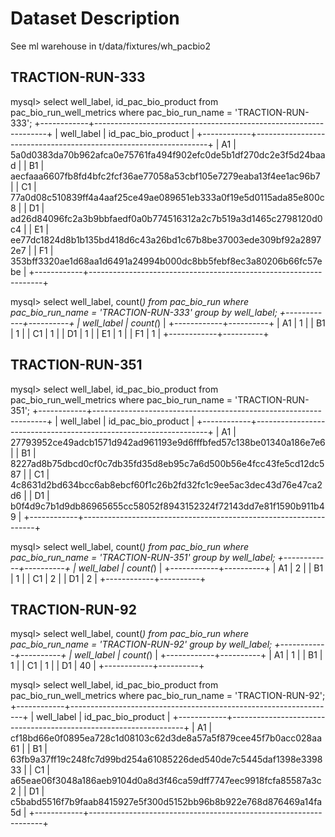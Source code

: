 # Dataset Description

See ml warehouse in t/data/fixtures/wh_pacbio2

## TRACTION-RUN-333

  mysql> select well_label, id_pac_bio_product from pac_bio_run_well_metrics where pac_bio_run_name = 'TRACTION-RUN-333';
  +------------+------------------------------------------------------------------+
  | well_label | id_pac_bio_product                                               |
  +------------+------------------------------------------------------------------+
  | A1         | 5a0d0383da70b962afca0e75761fa494f902efc0de5b1df270dc2e3f5d24baad |
  | B1         | aecfaaa6607fb8fd4bfc2fcf36ae77058a53cbf105e7279eaba13f4ee1ac96b7 |
  | C1         | 77a0d08c510839ff4a4aaf25ce49ae089651eb333a0f19e5d0115ada85e800c8 |
  | D1         | ad26d84096fc2a3b9bbfaedf0a0b774516312a2c7b519a3d1465c2798120d0c4 |
  | E1         | ee77dc1824d8b1b135bd418d6c43a26bd1c67b8be37003ede309bf92a28972e7 |
  | F1         | 353bff3320ae1d68aa1d6491a24994b000dc8bb5febf8ec3a80206b66fc57ebe |
  +------------+------------------------------------------------------------------+

  mysql> select well_label, count(*) from pac_bio_run where pac_bio_run_name = 'TRACTION-RUN-333' group by well_label;
  +------------+----------+
  | well_label | count(*) |
  +------------+----------+
  | A1         |        1 |
  | B1         |        1 |
  | C1         |        1 |
  | D1         |        1 |
  | E1         |        1 |
  | F1         |        1 |
  +------------+----------+

## TRACTION-RUN-351

  mysql> select well_label, id_pac_bio_product from pac_bio_run_well_metrics where pac_bio_run_name = 'TRACTION-RUN-351';
  +------------+------------------------------------------------------------------+
  | well_label | id_pac_bio_product                                               |
  +------------+------------------------------------------------------------------+
  | A1         | 27793952ce49adcb1571d942ad961193e9d6fffbfed57c138be01340a186e7e6 |
  | B1         | 8227ad8b75dbcd0cf0c7db35fd35d8eb95c7a6d500b56e4fcc43fe5cd12dc587 |
  | C1         | 4c8631d2bd634bcc6ab8ebcf60f1c26b2fd32fc1c9ee5ac3dec43d76e47ca2d6 |
  | D1         | b0f4d9c7b1d9db86965655cc58052f8943152324f72143dd7e81f1590b911b49 |
  +------------+------------------------------------------------------------------+

  mysql> select well_label, count(*) from pac_bio_run where pac_bio_run_name = 'TRACTION-RUN-351' group by well_label;
  +------------+----------+
  | well_label | count(*) |
  +------------+----------+
  | A1         |        2 |
  | B1         |        1 |
  | C1         |        2 |
  | D1         |        2 |
  +------------+----------+

## TRACTION-RUN-92

  mysql> select well_label, count(*) from pac_bio_run where pac_bio_run_name = 'TRACTION-RUN-92' group by well_label;
  +------------+----------+
  | well_label | count(*) |
  +------------+----------+
  | A1         |        1 |
  | B1         |        1 |
  | C1         |        1 |
  | D1         |       40 |
  +------------+----------+

  mysql> select well_label, id_pac_bio_product from pac_bio_run_well_metrics where pac_bio_run_name = 'TRACTION-RUN-92';
  +------------+------------------------------------------------------------------+
  | well_label | id_pac_bio_product                                               |
  +------------+------------------------------------------------------------------+
  | A1         | cf18bd66e0f0895ea728c1d08103c62d3de8a57a5f879cee45f7b0acc028aa61 |
  | B1         | 63fb9a37ff19c248fc7d99bd254a61085226ded540de7c5445daf1398e339833 |
  | C1         | a65eae06f3048a186aeb9104d0a8d3f46ca59dff7747eec9918fcfa85587a3c2 |
  | D1         | c5babd5516f7b9faab8415927e5f300d5152bb96b8b922e768d876469a14fa5d |
  +------------+------------------------------------------------------------------+
